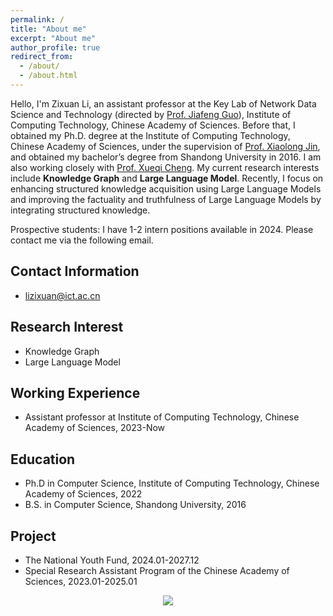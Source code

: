 ```yaml
---
permalink: /
title: "About me"
excerpt: "About me"
author_profile: true
redirect_from: 
  - /about/
  - /about.html
---
```


Hello, I'm Zixuan Li, an assistant professor at the Key Lab of Network Data
Science and Technology (directed by [Prof. Jiafeng
Guo](http://www.bigdatalab.ac.cn/gjf/)), Institute of Computing Technology,
Chinese Academy of Sciences. Before that, I obtained my Ph.D. degree at the
Institute of Computing Technology, Chinese Academy of Sciences, under the
supervision of [Prof. Xiaolong Jin](http://www.bigdatalab.ac.cn/jxl/), and
obtained my bachelor’s degree from Shandong University in 2016. I am also
working closely with [Prof. Xueqi Cheng](http://www.bigdatalab.ac.cn/cxq/). My
current research interests include **Knowledge Graph** and **Large Language Model**.
Recently, I focus on enhancing structured knowledge acquisition using Large
Language Models and improving the factuality and truthfulness of Large Language
Models by integrating structured knowledge.

Prospective students: I have 1-2 intern positions available in 2024. Please
contact me via the following email.

Contact Information
-----
- lizixuan@ict.ac.cn

Research Interest
-----
- Knowledge Graph
- Large Language Model

Working Experience
-----
- Assistant professor at Institute of Computing Technology, Chinese Academy of Sciences, 2023-Now
  
Education
-----
- Ph.D in Computer Science, Institute of Computing Technology, Chinese Academy of Sciences, 2022  
- B.S. in Computer Science, Shandong University, 2016

Project
-----
- The National Youth Fund, 2024.01-2027.12 
- Special Research Assistant Program of the Chinese Academy of Sciences, 2023.01-2025.01

<!-- Academic Services -->
<!-- ----- -->
<!-- - Conference Program Committee member (Reviewer): ACL 2023, AAAI 2023, AAAI 2024 -->
<!-- - Reviewer of ACL Rolling Review (ARR): ARR 2021 Nov, ARR 2022 Jan, ARR 2022 Feb, ARR 2022 Apr, ARR 2023 Feb, ARR 2023 Oct -->

<div align=center>
<a href="https://clustrmaps.com/site/1bxz0"  title="Visit tracker"><img src="//www.clustrmaps.com/map_v2.png?d=cEYtuSNO7ETCWpoL8tqAyOhZeJdBwYhEsI032im8rAQ&cl=ffffff" /></a>
</div>
